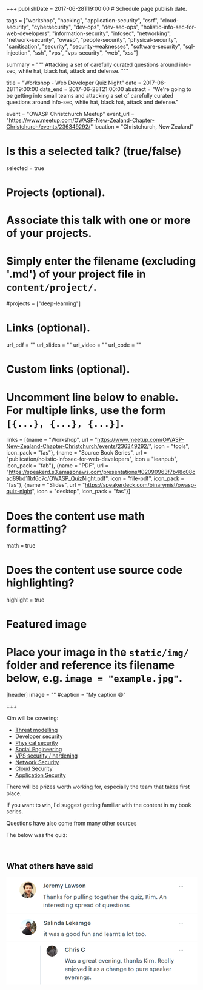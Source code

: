 +++
publishDate = 2017-06-28T19:00:00  # Schedule page publish date.

tags = ["workshop", "hacking", "application-security", "csrf", "cloud-security", "cybersecurity", "dev-ops", "dev-sec-ops", "holistic-info-sec-for-web-developers", "information-security", "infosec", "networking", "network-security", "owasp", "people-security", "physical-security", "sanitisation", "security", "security-weaknesses", "software-security", "sql-injection", "ssh", "vps", "vps-security", "web", "xss"]

summary = """
Attacking a set of carefully curated questions around info-sec, white hat, black hat, attack and defense.
"""

title = "Workshop - Web Developer Quiz Night"
date = 2017-06-28T19:00:00
date_end = 2017-06-28T21:00:00
abstract = "We're going to be getting into small teams and attacking a set of carefully curated questions around info-sec, white hat, black hat, attack and defense."

event = "OWASP Christchurch Meetup"
event_url = "https://www.meetup.com/OWASP-New-Zealand-Chapter-Christchurch/events/236349292/"
location = "Christchurch, New Zealand"

# Is this a selected talk? (true/false)
selected = true

# Projects (optional).
#   Associate this talk with one or more of your projects.
#   Simply enter the filename (excluding '.md') of your project file in `content/project/`.
#projects = ["deep-learning"]

# Links (optional).
url_pdf = ""
url_slides = ""
url_video = ""
url_code = ""

# Custom links (optional).
#   Uncomment line below to enable. For multiple links, use the form `[{...}, {...}, {...}]`.
links = [{name = "Workshop", url = "https://www.meetup.com/OWASP-New-Zealand-Chapter-Christchurch/events/236349292/", icon = "tools", icon_pack = "fas"}, {name = "Source Book Series", url = "publication/holistic-infosec-for-web-developers", icon = "leanpub", icon_pack = "fab"}, {name = "PDF", url = "https://speakerd.s3.amazonaws.com/presentations/f02090963f7b48c08cad89bd11bf6c7c/OWASP_QuizNight.pdf", icon = "file-pdf", icon_pack = "fas"}, {name = "Slides", url = "https://speakerdeck.com/binarymist/owasp-quiz-night", icon = "desktop", icon_pack = "fas"}]


# Does the content use math formatting?
math = true

# Does the content use source code highlighting?
highlight = true

# Featured image
# Place your image in the `static/img/` folder and reference its filename below, e.g. `image = "example.jpg"`.
[header]
image = ""
#caption = "My caption :smile:"

+++


Kim will be covering:

* [Threat modelling](https://f0.holisticinfosecforwebdevelopers.com/chap03.html#starting-with-the-30000-foot-view)
* [Developer security](https://f0.holisticinfosecforwebdevelopers.com/chap06.html#process-and-practises-agile-development-and-practices)
* [Physical security](http://f0.holisticinfosecforwebdevelopers.com/chap07.html#physical)
* [Social Engineering](http://f0.holisticinfosecforwebdevelopers.com/chap08.html#people)
* [VPS security / hardening](http://f1.holisticinfosecforwebdevelopers.com/chap03.html#vps)
* [Network Security](http://f1.holisticinfosecforwebdevelopers.com/chap04.html#network) 
* [Cloud Security](http://f1.holisticinfosecforwebdevelopers.com/chap05.html#cloud)
* [Application Security](http://f1.holisticinfosecforwebdevelopers.com/chap06.html#web-applications)

There will be prizes worth working for, especially the team that takes first place. 

If you want to win, I'd suggest getting familiar with the content in my book series.

Questions have also come from many other sources

The below was the quiz:

<script async class="speakerdeck-embed" data-id="f02090963f7b48c08cad89bd11bf6c7c" data-ratio="1.33333333333333" src="//speakerdeck.com/assets/embed.js"></script>

<br>

## What others have said


[![What others say about kims talk](/img/talk/owaspnz-chch-meetup-2017-workshop-quiz-night-feedback0.png)](https://www.meetup.com/OWASP-New-Zealand-Chapter-Christchurch/events/236349292/)
[![What others say about kims talk](/img/talk/owaspnz-chch-meetup-2017-workshop-quiz-night-feedback1.png)](https://www.meetup.com/OWASP-New-Zealand-Chapter-Christchurch/events/236349292/)
[![What others say about kims talk](/img/talk/owaspnz-chch-meetup-2017-workshop-quiz-night-feedback2.png)](https://www.meetup.com/OWASP-New-Zealand-Chapter-Christchurch/events/236349292/)

<br>
